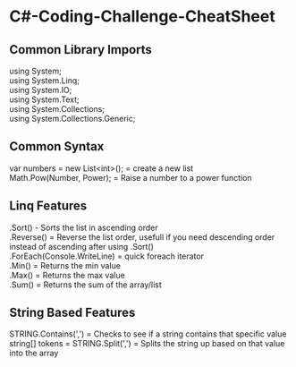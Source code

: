 # C#-Coding-Challenge-CheatSheet

## Common Library Imports

using System;<br/>
using System.Linq;<br/>
using System.IO;<br/>
using System.Text;<br/>
using System.Collections;<br/>
using System.Collections.Generic;<br/>

## Common Syntax

var numbers = new List\<int\>(); = create a new list<br/>
Math.Pow(Number, Power); = Raise a number to a power function <br/>


## Linq Features 

.Sort() - Sorts the list in ascending order <br/>
.Reverse() = Reverse the list order, usefull if you need descending order instead of ascending after using .Sort() <br/>
.ForEach(Console.WriteLine) = quick foreach iterator <br/>
.Min() = Returns the min value <br/>
.Max() = Returns the max value <br/>
.Sum() = Returns the sum of the array/list <br/>

## String Based Features

STRING.Contains(',') = Checks to see if a string contains that specific value
string[] tokens = STRING.Split(',') = Splits the string up based on that value into the array

